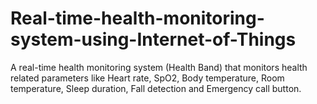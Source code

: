 # Real-time-health-monitoring-system-using-Internet-of-Things
A real-time health monitoring system (Health Band) that monitors health related parameters like Heart rate, SpO2, Body temperature, Room temperature, Sleep duration, Fall detection and Emergency call button.
